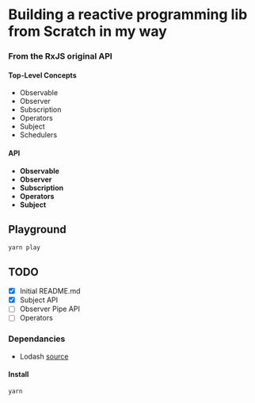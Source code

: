 # Building a reactive programming lib from Scratch in my way

### From the RxJS original API

#### Top-Level Concepts

- Observable
- Observer
- Subscription
- Operators
- Subject
- Schedulers

#### API

- <strong>Observable</strong>
- <strong>Observer</strong>
- <strong>Subscription</strong>
- <strong>Operators</strong>
- <strong>Subject</strong>

## Playground

```shell
yarn play
```

## TODO

- [x] Initial README.md
- [x] Subject API
- [ ] Observer Pipe API
- [ ] Operators

### Dependancies

- Lodash [source](https://github.com/lodash/lodash)

#### Install

```shell
yarn
```
